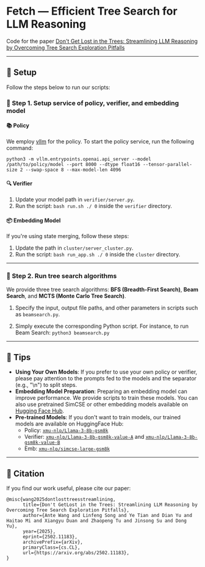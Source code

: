 # Fetch — Efficient Tree Search for LLM Reasoning

Code for the paper [Don't Get Lost in the Trees: Streamlining LLM Reasoning by Overcoming Tree Search Exploration Pitfalls](https://arxiv.org/abs/2502.11183)

---

## 🚀 Setup

Follow the steps below to run our scripts:

### 📌 Step 1. Setup service of policy, verifier, and embedding model

#### 📚 Policy

We employ [vllm](https://docs.vllm.ai/en/latest/) for the policy. To start the policy service, run the following command:
```
python3 -m vllm.entrypoints.openai.api_server --model /path/to/policy/model --port 8000 --dtype float16 --tensor-parallel-size 2 --swap-space 8 --max-model-len 4096
```

#### 🔍 Verifier

1. Update your model path in `verifier/server.py`.
2. Run the script: `bash run.sh ./ 0` inside the `verifier` directory.

#### 📦 Embedding Model

If you're using state merging, follow these steps:
1. Update the path in `cluster/server_cluster.py`.
2. Run the script: `bash run_app.sh ./ 0` inside the `cluster` directory.

---

### 📌 Step 2. Run tree search algorithms

We provide three tree search algorithms: **BFS (Breadth-First Search)**, **Beam Search**, and **MCTS (Monte Carlo Tree Search)**.

1. Specify the input, output file paths, and other parameters in scripts such as `beamsearch.py`.

2. Simply execute the corresponding Python script. For instance, to run Beam Search: `python3 beamsearch.py`

---

## 🎯 Tips

- **Using Your Own Models**: If you prefer to use your own policy or verifier, please pay attention to the prompts fed to the models and the separator (e.g., "\n") to split steps.
- **Embedding Model Preparation**: Preparing an embedding model can improve performance. We provide scripts to train these models. You can also use pretrained SimCSE or other embedding models available on [Hugging Face Hub](https://huggingface.co/models).
- **Pre-trained Models**: If you don't want to train models, our trained models are available on HuggingFace Hub:
  - Policy: [`xmu-nlp/Llama-3-8b-gsm8k`](https://huggingface.co/xmu-nlp/Llama-3-8b-gsm8k)
  - Verifier: [`xmu-nlp/Llama-3-8b-gsm8k-value-A`](https://huggingface.co/xmu-nlp/Llama-3-8b-gsm8k-value-A) and [`xmu-nlp/Llama-3-8b-gsm8k-value-B`](https://huggingface.co/xmu-nlp/Llama-3-8b-gsm8k-value-B)
  - Emb: [`xmu-nlp/simcse-large-gsm8k`](https://huggingface.co/xmu-nlp/simcse-large-gsm8k)

---

## 📝 Citation

If you find our work useful, please cite our paper:

```
@misc{wang2025dontlosttreesstreamlining,
      title={Don't GetLost in the Trees: Streamlining LLM Reasoning by Overcoming Tree Search Exploration Pitfalls}, 
      author={Ante Wang and Linfeng Song and Ye Tian and Dian Yu and Haitao Mi and Xiangyu Duan and Zhaopeng Tu and Jinsong Su and Dong Yu},
      year={2025},
      eprint={2502.11183},
      archivePrefix={arXiv},
      primaryClass={cs.CL},
      url={https://arxiv.org/abs/2502.11183}, 
}
```
